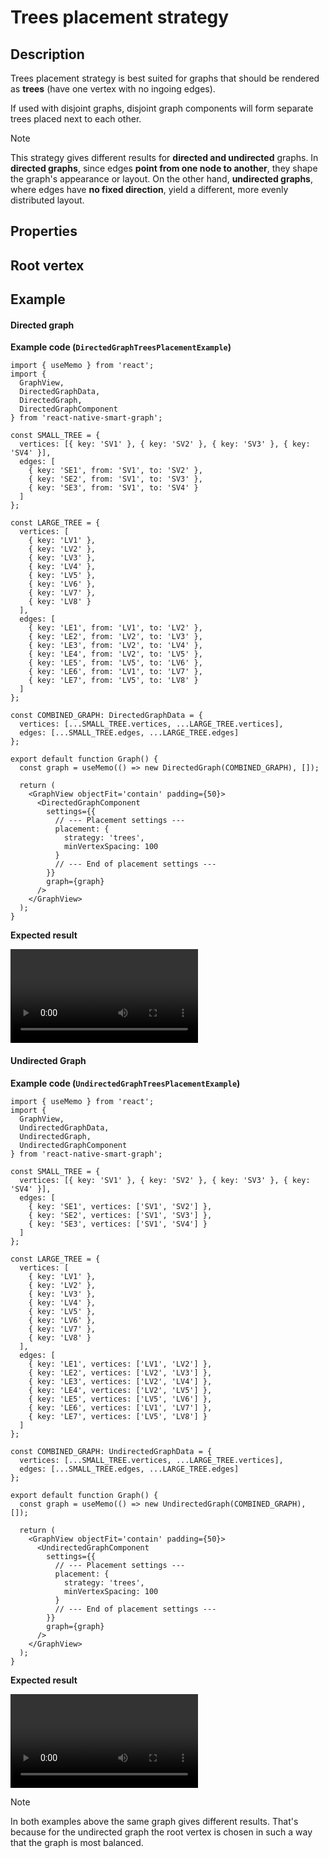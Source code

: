 # Trees placement strategy

## Description

Trees placement strategy is best suited for graphs that should be rendered as **trees** (have one vertex with no ingoing edges).

If used with disjoint graphs, disjoint graph components will form separate trees placed next to each other.

> [!NOTE]
> This strategy gives different results for **directed and undirected** graphs. In **directed graphs**, since edges **point from one node to another**, they shape the graph's appearance or layout. On the other hand, **undirected graphs**, where edges have **no fixed direction**, yield a different, more evenly distributed layout.

## Properties

<!-- TODO -->

## Root vertex

## Example

<!-- tabs:start -->

#### **Directed graph**

**Example code (`DirectedGraphTreesPlacementExample`)**

```tsx
import { useMemo } from 'react';
import {
  GraphView,
  DirectedGraphData,
  DirectedGraph,
  DirectedGraphComponent
} from 'react-native-smart-graph';

const SMALL_TREE = {
  vertices: [{ key: 'SV1' }, { key: 'SV2' }, { key: 'SV3' }, { key: 'SV4' }],
  edges: [
    { key: 'SE1', from: 'SV1', to: 'SV2' },
    { key: 'SE2', from: 'SV1', to: 'SV3' },
    { key: 'SE3', from: 'SV1', to: 'SV4' }
  ]
};

const LARGE_TREE = {
  vertices: [
    { key: 'LV1' },
    { key: 'LV2' },
    { key: 'LV3' },
    { key: 'LV4' },
    { key: 'LV5' },
    { key: 'LV6' },
    { key: 'LV7' },
    { key: 'LV8' }
  ],
  edges: [
    { key: 'LE1', from: 'LV1', to: 'LV2' },
    { key: 'LE2', from: 'LV2', to: 'LV3' },
    { key: 'LE3', from: 'LV2', to: 'LV4' },
    { key: 'LE4', from: 'LV2', to: 'LV5' },
    { key: 'LE5', from: 'LV5', to: 'LV6' },
    { key: 'LE6', from: 'LV1', to: 'LV7' },
    { key: 'LE7', from: 'LV5', to: 'LV8' }
  ]
};

const COMBINED_GRAPH: DirectedGraphData = {
  vertices: [...SMALL_TREE.vertices, ...LARGE_TREE.vertices],
  edges: [...SMALL_TREE.edges, ...LARGE_TREE.edges]
};

export default function Graph() {
  const graph = useMemo(() => new DirectedGraph(COMBINED_GRAPH), []);

  return (
    <GraphView objectFit='contain' padding={50}>
      <DirectedGraphComponent
        settings={{
          // --- Placement settings ---
          placement: {
            strategy: 'trees',
            minVertexSpacing: 100
          }
          // --- End of placement settings ---
        }}
        graph={graph}
      />
    </GraphView>
  );
}
```

**Expected result**

<video src="./assets/videos/placement/trees/directed-graph.mp4" style="width: 300px"></video>

#### **Undirected Graph**

**Example code (`UndirectedGraphTreesPlacementExample`)**

```tsx
import { useMemo } from 'react';
import {
  GraphView,
  UndirectedGraphData,
  UndirectedGraph,
  UndirectedGraphComponent
} from 'react-native-smart-graph';

const SMALL_TREE = {
  vertices: [{ key: 'SV1' }, { key: 'SV2' }, { key: 'SV3' }, { key: 'SV4' }],
  edges: [
    { key: 'SE1', vertices: ['SV1', 'SV2'] },
    { key: 'SE2', vertices: ['SV1', 'SV3'] },
    { key: 'SE3', vertices: ['SV1', 'SV4'] }
  ]
};

const LARGE_TREE = {
  vertices: [
    { key: 'LV1' },
    { key: 'LV2' },
    { key: 'LV3' },
    { key: 'LV4' },
    { key: 'LV5' },
    { key: 'LV6' },
    { key: 'LV7' },
    { key: 'LV8' }
  ],
  edges: [
    { key: 'LE1', vertices: ['LV1', 'LV2'] },
    { key: 'LE2', vertices: ['LV2', 'LV3'] },
    { key: 'LE3', vertices: ['LV2', 'LV4'] },
    { key: 'LE4', vertices: ['LV2', 'LV5'] },
    { key: 'LE5', vertices: ['LV5', 'LV6'] },
    { key: 'LE6', vertices: ['LV1', 'LV7'] },
    { key: 'LE7', vertices: ['LV5', 'LV8'] }
  ]
};

const COMBINED_GRAPH: UndirectedGraphData = {
  vertices: [...SMALL_TREE.vertices, ...LARGE_TREE.vertices],
  edges: [...SMALL_TREE.edges, ...LARGE_TREE.edges]
};

export default function Graph() {
  const graph = useMemo(() => new UndirectedGraph(COMBINED_GRAPH), []);

  return (
    <GraphView objectFit='contain' padding={50}>
      <UndirectedGraphComponent
        settings={{
          // --- Placement settings ---
          placement: {
            strategy: 'trees',
            minVertexSpacing: 100
          }
          // --- End of placement settings ---
        }}
        graph={graph}
      />
    </GraphView>
  );
}
```

**Expected result**

<video src="./assets/videos/placement/trees/undirected-graph.mp4" style="width: 300px"></video>

<!-- tabs:end -->

> [!NOTE]
> In both examples above the same graph gives different results. That's because for the undirected graph the root vertex is chosen in such a way that the graph is most balanced.
